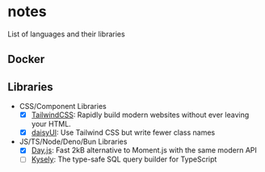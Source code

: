 # notes
List of languages and their libraries

## Docker

## Libraries
  - CSS/Component Libraries
    - [x] [TailwindCSS](https://github.com/tailwindlabs/tailwindcss): Rapidly build modern websites without ever leaving your HTML.
    - [x] [daisyUI](https://github.com/saadeghi/daisyui): Use Tailwind CSS but write fewer class names
  - JS/TS/Node/Deno/Bun Libraries
    - [x] [Day.js](https://github.com/iamkun/dayjs/): Fast 2kB alternative to Moment.js with the same modern API
    - [ ] [Kysely](https://github.com/kysely-org/kysely): The type-safe SQL query builder for TypeScript
